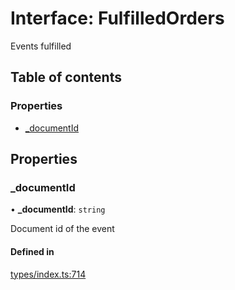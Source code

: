 # Interface: FulfilledOrders

Events fulfilled

## Table of contents

### Properties

- [\_documentId](FulfilledOrders.md#_documentid)

## Properties

### \_documentId

• **\_documentId**: `string`

Document id of the event

#### Defined in

[types/index.ts:714](https://github.com/nevermined-io/components-catalog/blob/430abaf/catalog/src/types/index.ts#L714)
